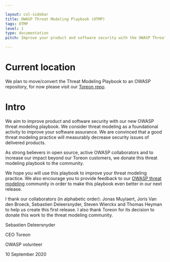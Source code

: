 ```yaml
---

layout: col-sidebar
title: OWASP Threat Modeling Playbook (OTMP)
tags: OTMP
level: 1
type: documentation
pitch: Improve your product and software security with the OWASP Threat Modeling Playbook (OTMP)

---
```

# Current location

We plan to move/convert the Threat Modeling Playbook to an OWASP repository, for now please visit our [Toreon repo](https://github.com/Toreon/threat-model-playbook).

# Intro
We aim to improve product and software security with our new OWASP threat modeling playbook. We consider threat modeling as a foundational activity to improve your software assurance. We are convinced that a good threat modeling practice will measurably decrease security issues of delivered products.

As strong believers in open source, active OWASP collaborators and to increase our impact beyond our Toreon customers, we donate this threat modeling playbook to the community.

We hope you will use this playbook to improve your threat modeling practice. We also encourage you to provide feedback to our [OWASP threat modeling](https://owasp.org/www-community/Threat_Modeling) community in order to make this playbook even better in our next release.

I thank our collaborators (in alphabetic order): Jonas Muylaert, Joris Van den Broeck, Sebastien Deleersnyder, Steven Wierckx and Thomas Heyman to help us create this first release. I also thank Toreon for its decision to donate this work to the threat modeling community.

Sebastien Deleersnyder

CEO Toreon

OWASP volunteer

10 September 2020
